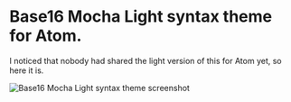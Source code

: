# Base16 Mocha Light syntax theme for Atom.

I noticed that nobody had shared the light version of this for Atom yet, so
here it is.

![Base16 Mocha Light syntax theme screenshot](http://res.cloudinary.com/nemodreamer/image/upload/c_scale,r_2,w_800/v1400255424/base16-mocha-light-screenshot_yod6qa.png)
